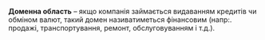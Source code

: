 **Доменна область** – якщо компанія займається видаванням кредитів чи обміном валют, такий домен називатиметься фінансовим (напр:. продажі, транспортування, ремонт, обслуговуванням і т.д.).

